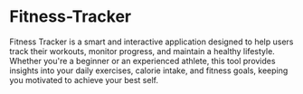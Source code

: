 # Fitness-Tracker
Fitness Tracker is a smart and interactive application designed to help users track their workouts, monitor progress, and maintain a healthy lifestyle. Whether you're a beginner or an experienced athlete, this tool provides insights into your daily exercises, calorie intake, and fitness goals, keeping you motivated to achieve your best self.
